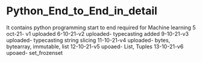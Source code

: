 # Python_End_to_End_in_detail
It contains python programming start to end required for Machine learning
5 oct-21- v1 uploaded
6-10-21-v2 uploaded- typecasting added
9-10-21-v3 uploaded- typecasting string  slicing
11-10-21-v4 uploaded- bytes, bytearray, immutable, list
12-10-21-v5 upoaed- List, Tuples
13-10-21-v6 upoaed- set_frozenset
